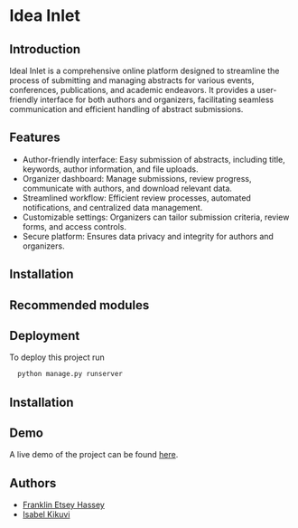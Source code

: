 # Idea Inlet

## Introduction

Ideal Inlet is a comprehensive online platform designed to streamline the process of submitting and managing abstracts for various events, conferences, publications, and academic endeavors. It provides a user-friendly interface for both authors and organizers, facilitating seamless communication and efficient handling of abstract submissions.

## Features

* Author-friendly interface: Easy submission of abstracts, including title, keywords, author information, and file uploads.
* Organizer dashboard: Manage submissions, review progress, communicate with authors, and download relevant data.
* Streamlined workflow: Efficient review processes, automated notifications, and centralized data management.
* Customizable settings: Organizers can tailor submission criteria, review forms, and access controls.
* Secure platform: Ensures data privacy and integrity for authors and organizers.

## Installation

## Recommended modules

## Deployment

To deploy this project run

```bash
  python manage.py runserver
```

## Installation

## Demo

A live demo of the project can be found [here](https://youtu.be/aocrUDK1elk).

## Authors

- [Franklin Etsey Hassey](https://github.com/Franklinson)
- [Isabel Kikuvi](https://github.com/Isabel-Kikuvi)
